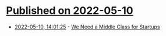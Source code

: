 # [Published on 2022-05-10](index.md)

* [2022-05-10, 14:01:25](https://news.ycombinator.com/item?id=31327219) - [We Need a Middle Class for Startups](https://neilthanedar.com/we-need-a-middle-class-for-startups/)
